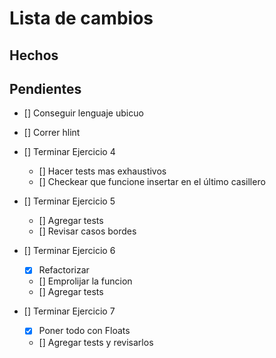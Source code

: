 # Lista de cambios

## Hechos



## Pendientes

- [] Conseguir lenguaje ubicuo

- [] Correr hlint

- [] Terminar Ejercicio 4
    - [] Hacer tests mas exhaustivos
    - [] Checkear que funcione insertar en el último casillero
- [] Terminar Ejercicio 5
    - [] Agregar tests
    - [] Revisar casos bordes
- [] Terminar Ejercicio 6
    - [X] Refactorizar
    - [] Emprolijar la funcion
    - [] Agregar tests
- [] Terminar Ejercicio 7
    - [X] Poner todo con Floats
    - [] Agregar tests y revisarlos
